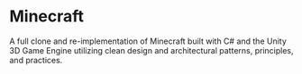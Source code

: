 # Minecraft
A full clone and re-implementation of Minecraft built with C# and the Unity 3D Game Engine utilizing clean design and architectural patterns, principles, and practices.
